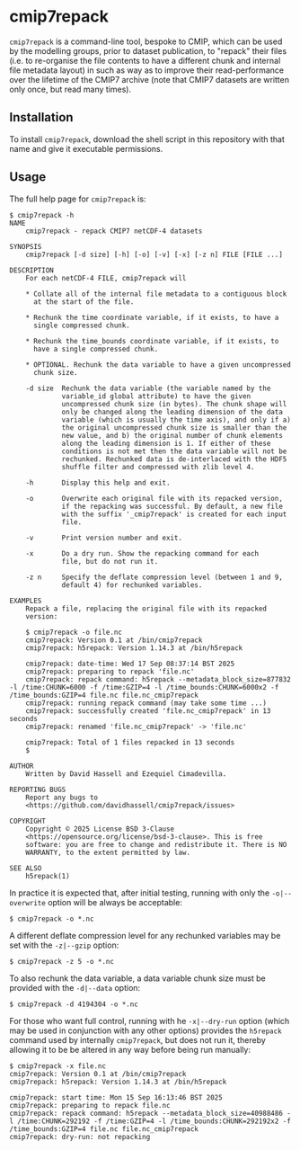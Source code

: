 # cmip7repack

`cmip7repack` is a command-line tool, bespoke to CMIP, which can be used by the modelling groups, prior to dataset publication, to "repack" their files (i.e. to re-organise the file contents to have a different chunk and internal file metadata layout) in such as way as to improve their read-performance over the lifetime of the CMIP7 archive (note that CMIP7 datasets are written only once, but read many times).

## Installation

To install `cmip7repack`, download the shell script in this repository with that name and give it executable permissions. 

## Usage

The full help page for `cmip7repack` is:

```
$ cmip7repack -h
NAME
    cmip7repack - repack CMIP7 netCDF-4 datasets

SYNOPSIS
    cmip7repack [-d size] [-h] [-o] [-v] [-x] [-z n] FILE [FILE ...]

DESCRIPTION
    For each netCDF-4 FILE, cmip7repack will

    * Collate all of the internal file metadata to a contiguous block
      at the start of the file.

    * Rechunk the time coordinate variable, if it exists, to have a
      single compressed chunk.

    * Rechunk the time_bounds coordinate variable, if it exists, to
      have a single compressed chunk.

    * OPTIONAL. Rechunk the data variable to have a given uncompressed
      chunk size.

    -d size  Rechunk the data variable (the variable named by the
             variable_id global attribute) to have the given
             uncompressed chunk size (in bytes). The chunk shape will
             only be changed along the leading dimension of the data
             variable (which is usually the time axis), and only if a)
             the original uncompressed chunk size is smaller than the
             new value, and b) the original number of chunk elements
             along the leading dimension is 1. If either of these
             conditions is not met then the data variable will not be
             rechunked. Rechunked data is de-interlaced with the HDF5
             shuffle filter and compressed with zlib level 4.

    -h       Display this help and exit.

    -o       Overwrite each original file with its repacked version,
             if the repacking was successful. By default, a new file
             with the suffix '_cmip7repack' is created for each input
             file.

    -v       Print version number and exit.

    -x       Do a dry run. Show the repacking command for each
             file, but do not run it.

    -z n     Specify the deflate compression level (between 1 and 9,
             default 4) for rechunked variables.

EXAMPLES
    Repack a file, replacing the original file with its repacked
    version:

    $ cmip7repack -o file.nc
    cmip7repack: Version 0.1 at /bin/cmip7repack
    cmip7repack: h5repack: Version 1.14.3 at /bin/h5repack
    
    cmip7repack: date-time: Wed 17 Sep 08:37:14 BST 2025
    cmip7repack: preparing to repack 'file.nc'
    cmip7repack: repack command: h5repack --metadata_block_size=877832 -l /time:CHUNK=6000 -f /time:GZIP=4 -l /time_bounds:CHUNK=6000x2 -f /time_bounds:GZIP=4 file.nc file.nc_cmip7repack
    cmip7repack: running repack command (may take some time ...)
    cmip7repack: successfully created 'file.nc_cmip7repack' in 13 seconds
    cmip7repack: renamed 'file.nc_cmip7repack' -> 'file.nc'
    
    cmip7repack: Total of 1 files repacked in 13 seconds
    $

AUTHOR
    Written by David Hassell and Ezequiel Cimadevilla.

REPORTING BUGS
    Report any bugs to
    <https://github.com/davidhassell/cmip7repack/issues>

COPYRIGHT
    Copyright © 2025 License BSD 3-Clause
    <https://opensource.org/license/bsd-3-clause>. This is free
    software: you are free to change and redistribute it. There is NO
    WARRANTY, to the extent permitted by law.

SEE ALSO
    h5repack(1)
```

In practice it is expected that, after initial testing, running with only the `-o|--overwrite` option will be always be acceptable:

```
$ cmip7repack -o *.nc
```

A different deflate compression level for any rechunked variables may be set with the `-z|--gzip` option:

```
$ cmip7repack -z 5 -o *.nc
```

To also rechunk the data variable, a data variable chunk size must be provided with the `-d|--data` option:

```
$ cmip7repack -d 4194304 -o *.nc
```

For those who want full control, running with he `-x|--dry-run` option (which may be used in conjunction with any other options) provides the `h5repack` command used by internally `cmip7repack`, but does not run it, thereby allowing it to be be altered in any way before being run manually:

```
$ cmip7repack -x file.nc
cmip7repack: Version 0.1 at /bin/cmip7repack
cmip7repack: h5repack: Version 1.14.3 at /bin/h5repack

cmip7repack: start time: Mon 15 Sep 16:13:46 BST 2025
cmip7repack: preparing to repack file.nc
cmip7repack: repack command: h5repack --metadata_block_size=40988486 -l /time:CHUNK=292192 -f /time:GZIP=4 -l /time_bounds:CHUNK=292192x2 -f /time_bounds:GZIP=4 file.nc file.nc_cmip7repack
cmip7repack: dry-run: not repacking
```